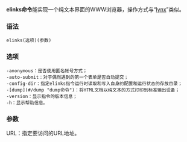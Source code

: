 **elinks命令**能实现一个纯文本界面的WWW浏览器，操作方式与“[lynx](#/lynx "lynx命令")”类似。

### 语法  

```
elinks(选项)(参数)
```

### 选项  

```
-anonymous：是否使用匿名帐号方式；
-auto-submit：对于偶然遇到的第一个表单是否自动提交；
-config-dir：指定elinks指令运行时读取和写入自身的配置和运行状态的存放目录；
-[dump](#/dump "dump命令")：将HTML文档以纯文本的方式打印到标准输出设备；
-version：显示指令的版本信息；
-h：显示帮助信息。
```

### 参数  

URL：指定要访问的URL地址。